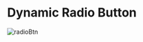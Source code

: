 # Dynamic Radio Button
![radioBtn](https://github.com/muhammadmairajj/react-native-simple-form/assets/89729024/edccfdf3-dde2-434b-964a-78f1215ba6b1)

